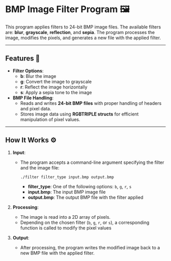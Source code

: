 # BMP Image Filter Program 🖼️

This program applies filters to 24-bit BMP image files. The available filters are: **blur**, **grayscale**, **reflection**, and **sepia**. The program processes the image, modifies the pixels, and generates a new file with the applied filter.

---

## Features 🚀
- **Filter Options**:  
   - **b**: Blur the image  
   - **g**: Convert the image to grayscale  
   - **r**: Reflect the image horizontally  
   - **s**: Apply a sepia tone to the image  
- **BMP File Handling**:  
   - Reads and writes **24-bit BMP files** with proper handling of headers and pixel data.  
   - Stores image data using **RGBTRIPLE structs** for efficient manipulation of pixel values.  

---

## How It Works ⚙️
1. **Input**:  
   - The program accepts a command-line argument specifying the filter and the image file:  
     ```
     ./filter filter_type input.bmp output.bmp
     ```  
     - **filter_type**: One of the following options: `b`, `g`, `r`, `s`  
     - **input.bmp**: The input BMP image file  
     - **output.bmp**: The output BMP file with the filter applied  

2. **Processing**:  
   - The image is read into a 2D array of pixels.  
   - Depending on the chosen filter (`b`, `g`, `r`, or `s`), a corresponding function is called to modify the pixel values

3. **Output**:  
   - After processing, the program writes the modified image back to a new BMP file with the applied filter.
